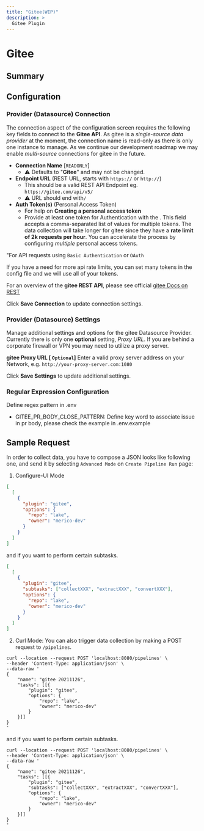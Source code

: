 ```yaml
---
title: "Gitee(WIP)"
description: >
  Gitee Plugin
---
```


# Gitee

## Summary

## Configuration

### Provider (Datasource) Connection
The connection aspect of the configuration screen requires the following key fields to connect to the **Gitee API**. As gitee is a _single-source data provider_ at the moment, the connection name is read-only as there is only one instance to manage. As we continue our development roadmap we may enable _multi-source_ connections for gitee in the future.

- **Connection Name** [`READONLY`]
    - ⚠️ Defaults to "**Gitee**" and may not be changed.
- **Endpoint URL** (REST URL, starts with `https://` or `http://`)
    - This should be a valid REST API Endpoint eg. `https://gitee.com/api/v5/`
    - ⚠️ URL should end with`/`
- **Auth Token(s)** (Personal Access Token)
    - For help on **Creating a personal access token**
    - Provide at least one token for Authentication with the . This field accepts a comma-separated list of values for multiple tokens. The data collection will take longer for gitee since they have a **rate limit of 2k requests per hour**. You can accelerate the process by configuring _multiple_ personal access tokens.

"For API requests using `Basic Authentication` or `OAuth`


If you have a need for more api rate limits, you can set many tokens in the config file and we will use all of your tokens.

For an overview of the **gitee REST API**, please see official [gitee Docs on REST](https://gitee.com/api/v5/swagger)

Click **Save Connection** to update connection settings.


### Provider (Datasource) Settings
Manage additional settings and options for the gitee Datasource Provider. Currently there is only one **optional** setting, *Proxy URL*. If you are behind a corporate firewall or VPN you may need to utilize a proxy server.

**gitee Proxy URL [ `Optional`]**
Enter a valid proxy server address on your Network, e.g. `http://your-proxy-server.com:1080`

Click **Save Settings** to update additional settings.

### Regular Expression Configuration
Define regex pattern in .env
- GITEE_PR_BODY_CLOSE_PATTERN: Define key word to associate issue in pr body, please check the example in .env.example

## Sample Request
In order to collect data, you have to compose a JSON looks like following one, and send it by selecting `Advanced Mode` on `Create Pipeline Run` page:
1. Configure-UI Mode
```json
[
  [
    {
      "plugin": "gitee",
      "options": {
        "repo": "lake",
        "owner": "merico-dev"
      }
    }
  ]
]
```
and if you want to perform certain subtasks.
```json
[
  [
    {
      "plugin": "gitee",
      "subtasks": ["collectXXX", "extractXXX", "convertXXX"],
      "options": {
        "repo": "lake",
        "owner": "merico-dev"
      }
    }
  ]
]
```

2. Curl Mode:
   You can also trigger data collection by making a POST request to `/pipelines`.
```
curl --location --request POST 'localhost:8080/pipelines' \
--header 'Content-Type: application/json' \
--data-raw '
{
    "name": "gitee 20211126",
    "tasks": [[{
        "plugin": "gitee",
        "options": {
            "repo": "lake",
            "owner": "merico-dev"
        }
    }]]
}
'
```
and if you want to perform certain subtasks.
```
curl --location --request POST 'localhost:8080/pipelines' \
--header 'Content-Type: application/json' \
--data-raw '
{
    "name": "gitee 20211126",
    "tasks": [[{
        "plugin": "gitee",
        "subtasks": ["collectXXX", "extractXXX", "convertXXX"],
        "options": {
            "repo": "lake",
            "owner": "merico-dev"
        }
    }]]
}
'
```
